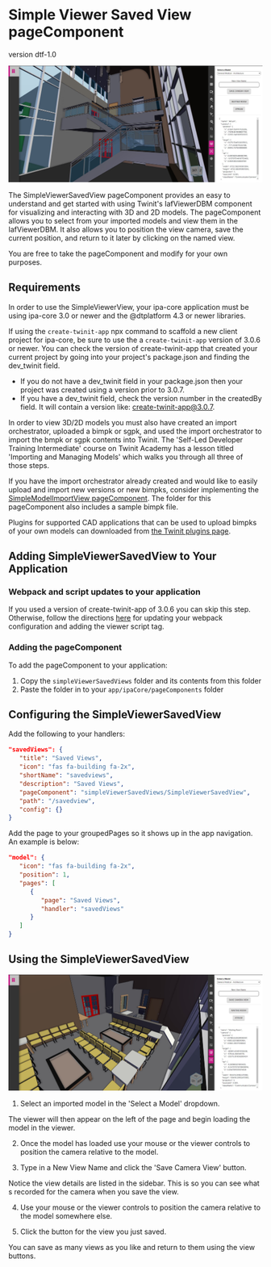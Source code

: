 # Simple Viewer Saved View pageComponent
version dtf-1.0

![SimpleViewerView image](./img/pageComponent.jpg)

The SimpleViewerSavedView pageComponent provides an easy to understand and get started with using Twinit's IafViewerDBM component for visualizing and interacting with 3D and 2D models. The pageComponent allows you to select from your imported models and view them in the IafViewerDBM. It also allows you to position the view camera, save the current position, and return to it later by clicking on the named view.

You are free to take the pageComponent and modify for your own purposes.

## Requirements

In order to use the SimpleViewerView, your ipa-core application must be using ipa-core 3.0 or newer and the @dtplatform 4.3 or newer libraries.

If using the ```create-twinit-app``` npx command to scaffold a new client project for ipa-core, be sure to use the a ```create-twinit-app``` version of 3.0.6 or newer. You can check the version of create-twinit-app that created your current project by going into your project's package.json and finding the dev_twinit field.

* If you do not have a dev_twinit field in your package.json then your project was created using a version prior to 3.0.7.
* If you have a dev_twinit field, check the version number in the createdBy field. It will contain a version like: create-twinit-app@3.0.7.

In order to view 3D/2D models you must also have created an import orchestrator, uploaded a bimpk or sgpk, and used the import orchestrator to import the bmpk or sgpk contents into Twinit. The 'Self-Led Developer Training Intermediate' course on Twinit Academy has a lesson titled 'Importing and Managing Models' which walks you through all three of those steps.

If you have the import orchestrator already created and would like to easily upload and import new versions or new bimpks, consider implementing the [SimpleModelImportView pageComponent](https://github.com/Invicara/digitaltwin-factory/tree/master/pageComponents/modelImport). The folder for this pageComponent also includes a sample bimpk file.

Plugins for supported CAD applications that can be used to upload bimpks of your own models can downloaded from [the Twinit plugins page](https://apps.invicara.com/ipaplugins/).

## Adding SimpleViewerSavedView to Your Application

### Webpack and script updates to your application

If you used a version of create-twinit-app of 3.0.6 you can skip this step. Otherwise, follow the directions [here](https://twinit.dev/docs/apis/viewer/IafViewerDBM) for updating your webpack configuration and adding the viewer script tag.

### Adding the pageComponent

To add the pageComponent to your application:

1. Copy the ```simpleViewerSavedViews``` folder and its contents from this folder
2. Paste the folder in to your ```app/ipaCore/pageComponents``` folder

## Configuring the SimpleViewerSavedView

Add the following to your handlers:

```json
"savedViews": {
   "title": "Saved Views",
   "icon": "fas fa-building fa-2x",
   "shortName": "savedviews",
   "description": "Saved Views",
   "pageComponent": "simpleViewerSavedViews/SimpleViewerSavedView",
   "path": "/savedview",
   "config": {}
}
```

Add the page to your groupedPages so it shows up in the app navigation. An example is below:

```json
"model": {
   "icon": "fas fa-building fa-2x",
   "position": 1,
   "pages": [
      {
         "page": "Saved Views",
         "handler": "savedViews"
      }
   ]
}
```

## Using the SimpleViewerSavedView

![SimpleViewerView image](./img/pageComponent2.jpg)

1. Select an imported model in the 'Select a Model' dropdown.

The viewer will then appear on the left of the page and begin loading the model in the viewer.

2. Once the model has loaded use your mouse or the viewer controls to position the camera relative to the model.

3. Type in a New View Name and click the 'Save Camera View' button.

Notice the view details are listed in the sidebar. This is so you can see what s recorded for the camera when you save the view.

4. Use your mouse or the viewer controls to position the camera relative to the model somewhere else.

5. Click the button for the view you just saved.

You can save as many views as you like and return to them using the view buttons.
